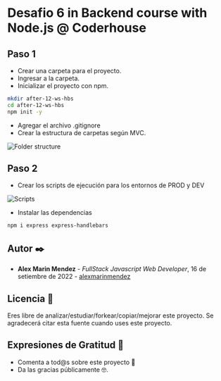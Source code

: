 # Desafio 6 in Backend course with Node.js @ Coderhouse
## Paso 1
* Crear una carpeta para el proyecto.
* Ingresar a la carpeta.
* Inicializar el proyecto con npm.
```sh
mkdir after-12-ws-hbs
cd after-12-ws-hbs
npm init -y
```
* Agregar el archivo .gitignore
* Crear la estructura de carpetas según MVC.

![Folder structure](https://i.imgur.com/o3WXLif.jpg)

## Paso 2
* Crear los scripts de ejecución para los entornos de PROD y DEV

![Scripts](https://i.imgur.com/p80niAS.jpg)
* Instalar las dependencias
```sh
npm i express express-handlebars
```


## Autor ✒️

* **Alex Marin Mendez** - *FullStack Javascript Web Developer*, 16 de setiembre de 2022 - [alexmarinmendez](https://github.com/alexmarinmendez)

## Licencia 📄

Eres libre de analizar/estudiar/forkear/copiar/mejorar este proyecto. Se agradecerá citar esta fuente cuando uses este proyecto.

## Expresiones de Gratitud 🎁

* Comenta a tod@s sobre este proyecto 📢
* Da las gracias públicamente 🤓.